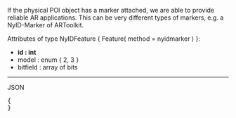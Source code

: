 If the physical POI object has a marker attached, we are able to provide reliable AR applications. This can be very different types of markers, e.g. a NyID-Marker of ARToolkit.

Attributes of type NyIDFeature { Feature( method = nyidmarker ) }:
* **id : int**
* model : enum { 2, 3 }
* bitfield : array of bits

***

JSON
<pre>
{
}
</pre>